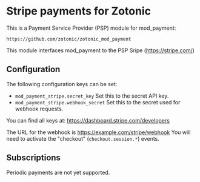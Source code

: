 Stripe payments for Zotonic
===========================

This is a Payment Service Provider (PSP) module for mod_payment:

    https://github.com/zotonic/zotonic_mod_payment

This module interfaces mod_payment to the PSP Sripe (https://stripe.com/)


Configuration
-------------

The following configuration keys can be set:

 * `mod_payment_stripe.secret_key` Set this to the secret API key.
 * `mod_payment_stripe.webhook_secret` Set this to the secret used for webhook requests.

You can find all keys at: https://dashboard.stripe.com/developers

The URL for the webhook is https://example.com/stripe/webhook
You will need to activate the "checkout" (`checkout.session.*`) events.


Subscriptions
-------------

Periodic payments are not yet supported.
